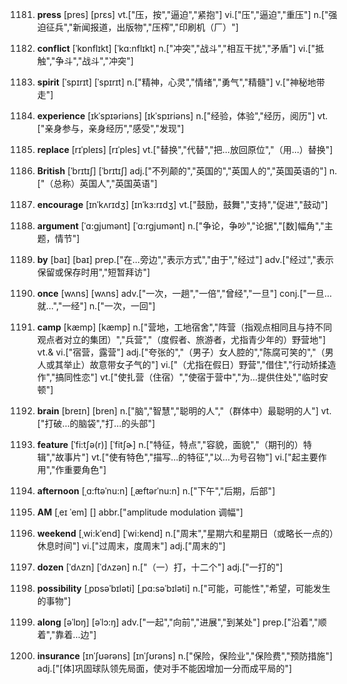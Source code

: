1181. **press**
[pres]  [prɛs]
vt.["压，按","逼迫","紧抱"]  vi.["压","逼迫","重压"]  n.["强迫征兵","新闻报道，出版物","压榨","印刷机（厂）"]  

1182. **conflict**
[ˈkɒnflɪkt]  [ˈkɑ:nflɪkt]
n.["冲突","战斗","相互干扰","矛盾"]  vi.["抵触","争斗","战斗","冲突"]  

1183. **spirit**
[ˈspɪrɪt]  [ˈspɪrɪt]
n.["精神，心灵","情绪","勇气","精髓"]  v.["神秘地带走"]  

1184. **experience**
[ɪkˈspɪəriəns]  [ɪkˈspɪriəns]
n.["经验，体验","经历，阅历"]  vt.["亲身参与，亲身经历","感受","发现"]  

1185. **replace**
[rɪˈpleɪs]  [rɪˈples]
vt.["替换","代替","把…放回原位","（用…）替换"]  

1186. **British**
[ˈbrɪtɪʃ]  [ˈbrɪtɪʃ]
adj.["不列颠的","英国的","英国人的","英国英语的"]  n.["（总称）英国人","英国英语"]  

1187. **encourage**
[ɪnˈkʌrɪdʒ]  [ɪnˈkɜ:rɪdʒ]
vt.["鼓励，鼓舞","支持","促进","鼓动"]  

1188. **argument**
[ˈɑ:gjumənt]  [ˈɑ:rgjumənt]
n.["争论，争吵","论据","[数]幅角","主题，情节"]  

1189. **by**
[baɪ]  [baɪ]
prep.["在…旁边","表示方式","由于","经过"]  adv.["经过","表示保留或保存时用","短暂拜访"]  

1190. **once**
[wʌns]  [wʌns]
adv.["一次，一趟","一倍","曾经","一旦"]  conj.["一旦…就…","一经"]  n.["一次，一回"]  

1191. **camp**
[kæmp]  [kæmp]
n.["营地，工地宿舍","阵营（指观点相同且与持不同观点者对立的集团）","兵营","（度假者、旅游者，尤指青少年的）野营地"]  vt.& vi.["宿营，露营"]  adj.["夸张的","（男子）女人腔的","陈腐可笑的","（男人或其举止）故意带女子气的"]  vi.["（尤指在假日）野营","借住","行动矫揉造作","搞同性恋"]  vt.["使扎营（住宿）","使宿于营中","为…提供住处","临时安顿"]  

1192. **brain**
[breɪn]  [bren]
n.["脑","智慧","聪明的人","（群体中）最聪明的人"]  vt.["打破…的脑袋","打…的头部"]  

1193. **feature**
[ˈfi:tʃə(r)]  [ˈfitʃɚ]
n.["特征，特点","容貌，面貌","（期刊的）特辑","故事片"]  vt.["使有特色","描写…的特征","以…为号召物"]  vi.["起主要作用","作重要角色"]  

1194. **afternoon**
[ˌɑ:ftəˈnu:n]  [ˌæftərˈnu:n]
n.["下午","后期，后部"]  

1195. **AM**
[ˌeɪ ˈem]  []
abbr.["amplitude modulation 调幅"]  

1196. **weekend**
[ˌwi:kˈend]  [ˈwi:kend]
n.["周末","星期六和星期日（或略长一点的）休息时间"]  vi.["过周末，度周末"]  adj.["周末的"]  

1197. **dozen**
[ˈdʌzn]  [ˈdʌzən]
n.["（一）打，十二个"]  adj.["一打的"]  

1198. **possibility**
[ˌpɒsəˈbɪləti]  [ˌpɑ:səˈbɪləti]
n.["可能，可能性","希望，可能发生的事物"]  

1199. **along**
[əˈlɒŋ]  [əˈlɔ:ŋ]
adv.["一起","向前","进展","到某处"]  prep.["沿着","顺着","靠着…边"]  

1200. **insurance**
[ɪnˈʃʊərəns]  [ɪnˈʃʊrəns]
n.["保险，保险业","保险费","预防措施"]  adj.["[体]巩固球队领先局面，使对手不能因增加一分而成平局的"]  

